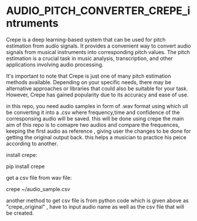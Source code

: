 # AUDIO_PITCH_CONVERTER_CREPE_intruments

Crepe is a deep learning-based system that can be used for pitch estimation from audio signals. It provides a convenient way to convert audio signals from musical instruments into corresponding pitch values. The pitch estimation is a crucial task in music analysis, transcription, and other applications involving audio processing.

It's important to note that Crepe is just one of many pitch estimation methods available. Depending on your specific needs, there may be alternative approaches or libraries that could also be suitable for your task. However, Crepe has gained popularity due to its accuracy and ease of use.

in this repo, you need audio samples in form of .wav format using which ull be converting it into a .csv where frequency,time and confidence of the corresponsing audio will be saved. this will be done using crepe
the main aim of this repo is to comapre two audios and compare the frequences, keeping the first audio as reference , giving user the changes to be done for getting the original output back.
this helps a musician to practice his peice according to another. 


install crepe:

pip install crepe

get a csv file from wav file:

crepe ~/audio_sample.csv

another method to get csv file is from python code which is given above as "crepe_original" , have to input audio name as well as the csv file that will be created.


